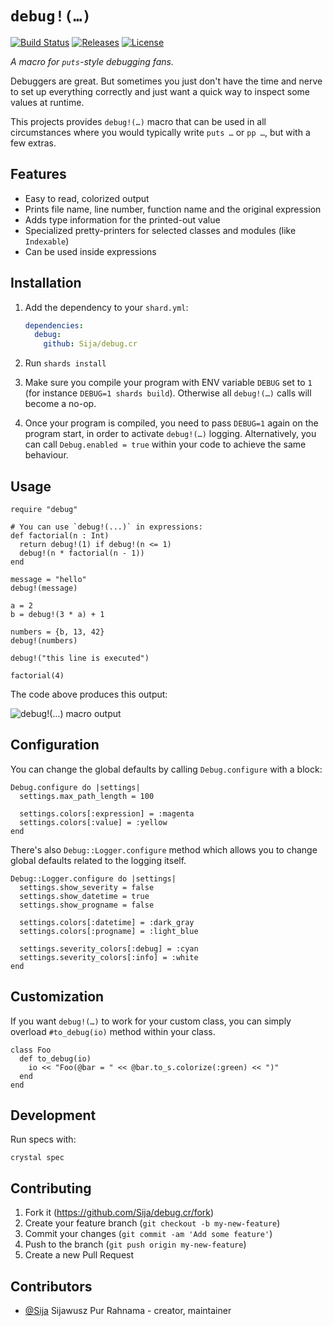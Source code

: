# `debug!(…)`

[![Build Status](https://travis-ci.com/Sija/debug.cr.svg?branch=master)](https://travis-ci.com/Sija/debug.cr) [![Releases](https://img.shields.io/github/release/Sija/debug.cr.svg)](https://github.com/Sija/debug.cr/releases) [![License](https://img.shields.io/github/license/Sija/debug.cr.svg)](https://github.com/Sija/debug.cr/blob/master/LICENSE)

*A macro for `puts`-style debugging fans.*

Debuggers are great. But sometimes you just don't have the time and nerve to set
up everything correctly and just want a quick way to inspect some values at runtime.

This projects provides `debug!(…)` macro that can be used in all circumstances
where you would typically write `puts …` or `pp …`, but with a few extras.

## Features

 * Easy to read, colorized output
 * Prints file name, line number, function name and the original expression
 * Adds type information for the printed-out value
 * Specialized pretty-printers for selected classes and modules (like `Indexable`)
 * Can be used inside expressions

## Installation

1. Add the dependency to your `shard.yml`:

   ```yaml
   dependencies:
     debug:
       github: Sija/debug.cr
   ```

2. Run `shards install`

3. Make sure you compile your program with ENV variable `DEBUG` set to `1`
  (for instance `DEBUG=1 shards build`). Otherwise all `debug!(…)` calls
  will become a no-op.

4. Once your program is compiled, you need to pass `DEBUG=1` again on the
  program start, in order to activate `debug!(…)` logging. Alternatively,
  you can call `Debug.enabled = true` within your code to achieve the same
  behaviour.

## Usage

```crystal
require "debug"

# You can use `debug!(...)` in expressions:
def factorial(n : Int)
  return debug!(1) if debug!(n <= 1)
  debug!(n * factorial(n - 1))
end

message = "hello"
debug!(message)

a = 2
b = debug!(3 * a) + 1

numbers = {b, 13, 42}
debug!(numbers)

debug!("this line is executed")

factorial(4)
```

The code above produces this output:

![debug!(…) macro output](https://i.imgur.com/tn0WnEL.png)

## Configuration

You can change the global defaults by calling `Debug.configure` with a block:

```crystal
Debug.configure do |settings|
  settings.max_path_length = 100

  settings.colors[:expression] = :magenta
  settings.colors[:value] = :yellow
end
```

There's also `Debug::Logger.configure` method which allows you to change
global defaults related to the logging itself.

```crystal
Debug::Logger.configure do |settings|
  settings.show_severity = false
  settings.show_datetime = true
  settings.show_progname = false

  settings.colors[:datetime] = :dark_gray
  settings.colors[:progname] = :light_blue

  settings.severity_colors[:debug] = :cyan
  settings.severity_colors[:info] = :white
end
```

## Customization

If you want `debug!(…)` to work for your custom class, you can simply overload
`#to_debug(io)` method within your class.

```crystal
class Foo
  def to_debug(io)
    io << "Foo(@bar = " << @bar.to_s.colorize(:green) << ")"
  end
end
```

## Development

Run specs with:

```
crystal spec
```

## Contributing

1. Fork it (<https://github.com/Sija/debug.cr/fork>)
2. Create your feature branch (`git checkout -b my-new-feature`)
3. Commit your changes (`git commit -am 'Add some feature'`)
4. Push to the branch (`git push origin my-new-feature`)
5. Create a new Pull Request

## Contributors

- [@Sija](https://github.com/Sija) Sijawusz Pur Rahnama - creator, maintainer
